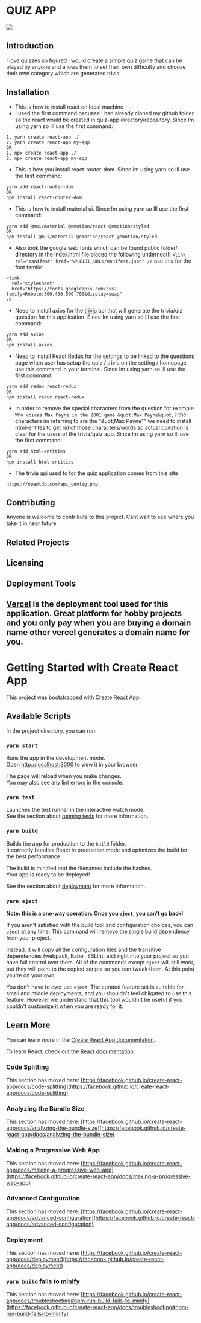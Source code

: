 # QUIZ APP
<img src="./src/img/Desktop.png" raw="true"/>

## Introduction
I love quizzes so figured i would create a simple quiz game that can be played by anyone and allows them to set their own difficulty and choose their own category which are generated trivia
## Installation
* This is how to install react on local machine 
* I used the first command becuase I had already cloned my github folder so the react would be created in quiz-app directory/repository. Since Im using yarn so Ill use the first command:
```
1. yarn create react-app ./
2. yarn create react-app my-app
OR
1. npx create react-app ./
2. npx create react-app my-app
```
* This is how you install react-router-dom. Since Im using yarn so Ill use the first command:
```
yarn add react-router-dom
OR
npm install react-router-dom
```
* This is how to install material ui. Since Im using yarn so Ill use the first command:
```
yarn add @mui/material @emotion/react @emotion/styled
OR
npm install @mui/material @emotion/react @emotion/styled
```
* Also took the google web fonts which can be found public folder/ directory in the index.html file placed the following underneath ```<link rel="manifest" href="%PUBLIC_URL%/manifest.json" />``` use this for the font family:
```
<link
  rel="stylesheet"
  href="https://fonts.googleapis.com/css?family=Roboto:300,400,500,700&display=swap"
/>
```
* Need to install axios for the [trivia](https://opentdb.com/api_config.php) api that will generate the trivia/qiz question for this application. Since Im using yarn so Ill use the first command:
```
yarn add axios
OR
npm install axios
```
* Need to install React Redux for the settings to be linked to the questions page when user has setup the quiz / trivia on the setting / homepage use this command in your terminal. Since Im using yarn so Ill use the first command:
```
yarn add redux react-redux
OR
npm install redux react-redux
```
* In order to remove the special characters from the question for example ```Who voices Max Payne in the 2001 game &quot;Max Payne&quot;?``` the characters im referring to are the "&uot;Max Payne&quot;" we need to install html-entites to get rid of those characters/words so actual question is clear for the users of the trivia/quiz app. Since Im using yarn so Ill use the first command:
```
yarn add html-entities
OR
npm install html-entities
```
* The trivia api used to for the quiz application comes from this site
```
https://opentdb.com/api_config.php
```
## Contributing
Anyone is welcome to contribute to this project. Cant wait to see where you take it in near future
## Related Projects
## Licensing
## Deployment Tools
[Vercel](https://vercel.com) is the deployment tool used for this application. Great platform for hobby projects and you only pay when you are buying a domain name other vercel generates a domain name for you.
---
# Getting Started with Create React App

This project was bootstrapped with [Create React App](https://github.com/facebook/create-react-app).

## Available Scripts

In the project directory, you can run:

### `yarn start`

Runs the app in the development mode.\
Open [http://localhost:3000](http://localhost:3000) to view it in your browser.

The page will reload when you make changes.\
You may also see any lint errors in the console.

### `yarn test`

Launches the test runner in the interactive watch mode.\
See the section about [running tests](https://facebook.github.io/create-react-app/docs/running-tests) for more information.

### `yarn build`

Builds the app for production to the `build` folder.\
It correctly bundles React in production mode and optimizes the build for the best performance.

The build is minified and the filenames include the hashes.\
Your app is ready to be deployed!

See the section about [deployment](https://facebook.github.io/create-react-app/docs/deployment) for more information.

### `yarn eject`

**Note: this is a one-way operation. Once you `eject`, you can't go back!**

If you aren't satisfied with the build tool and configuration choices, you can `eject` at any time. This command will remove the single build dependency from your project.

Instead, it will copy all the configuration files and the transitive dependencies (webpack, Babel, ESLint, etc) right into your project so you have full control over them. All of the commands except `eject` will still work, but they will point to the copied scripts so you can tweak them. At this point you're on your own.

You don't have to ever use `eject`. The curated feature set is suitable for small and middle deployments, and you shouldn't feel obligated to use this feature. However we understand that this tool wouldn't be useful if you couldn't customize it when you are ready for it.

## Learn More

You can learn more in the [Create React App documentation](https://facebook.github.io/create-react-app/docs/getting-started).

To learn React, check out the [React documentation](https://reactjs.org/).

### Code Splitting

This section has moved here: [https://facebook.github.io/create-react-app/docs/code-splitting](https://facebook.github.io/create-react-app/docs/code-splitting)

### Analyzing the Bundle Size

This section has moved here: [https://facebook.github.io/create-react-app/docs/analyzing-the-bundle-size](https://facebook.github.io/create-react-app/docs/analyzing-the-bundle-size)

### Making a Progressive Web App

This section has moved here: [https://facebook.github.io/create-react-app/docs/making-a-progressive-web-app](https://facebook.github.io/create-react-app/docs/making-a-progressive-web-app)

### Advanced Configuration

This section has moved here: [https://facebook.github.io/create-react-app/docs/advanced-configuration](https://facebook.github.io/create-react-app/docs/advanced-configuration)

### Deployment

This section has moved here: [https://facebook.github.io/create-react-app/docs/deployment](https://facebook.github.io/create-react-app/docs/deployment)

### `yarn build` fails to minify

This section has moved here: [https://facebook.github.io/create-react-app/docs/troubleshooting#npm-run-build-fails-to-minify](https://facebook.github.io/create-react-app/docs/troubleshooting#npm-run-build-fails-to-minify)
